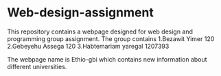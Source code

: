 # Web-design-assignment
This repository contains a webpage designed for web design and programming group assignment.
The group contains 
1.Bezawit Yimer 120
2.Gebeyehu Assega 120
3.Habtemariam yaregal 1207393

The webpage name is Ethio-gbi which contains new information about different universities.
